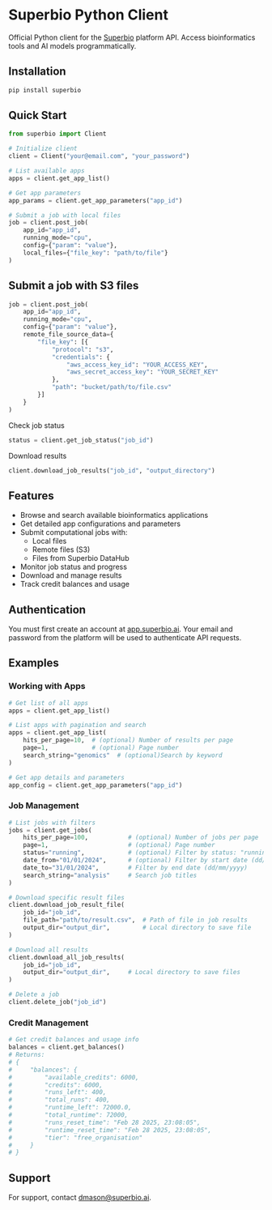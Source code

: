 # Superbio Python Client

Official Python client for the [Superbio](https://app.superbio.ai) platform API. Access bioinformatics tools and AI models programmatically.

## Installation
```bash
pip install superbio
```

## Quick Start
```python
from superbio import Client

# Initialize client
client = Client("your@email.com", "your_password")

# List available apps
apps = client.get_app_list()

# Get app parameters
app_params = client.get_app_parameters("app_id")

# Submit a job with local files
job = client.post_job(
    app_id="app_id",
    running_mode="cpu",
    config={"param": "value"},
    local_files={"file_key": "path/to/file"}
)
```
## Submit a job with S3 files
```python
job = client.post_job(
    app_id="app_id",
    running_mode="cpu",
    config={"param": "value"},
    remote_file_source_data={
        "file_key": [{
            "protocol": "s3",
            "credentials": {
                "aws_access_key_id": "YOUR_ACCESS_KEY",
                "aws_secret_access_key": "YOUR_SECRET_KEY"
            },
            "path": "bucket/path/to/file.csv"
        }]
    }
)
```
Check job status
```python
status = client.get_job_status("job_id")
```
Download results
```python
client.download_job_results("job_id", "output_directory")
```
## Features

- Browse and search available bioinformatics applications
- Get detailed app configurations and parameters
- Submit computational jobs with:
  - Local files
  - Remote files (S3)
  - Files from Superbio DataHub
- Monitor job status and progress
- Download and manage results
- Track credit balances and usage

## Authentication

You must first create an account at [app.superbio.ai](https://app.superbio.ai). Your email and password from the platform will be used to authenticate API requests.

<!-- ## Documentation

For complete API documentation and examples, visit [docs.superbio.ai](https://docs.superbio.ai). -->

## Examples

### Working with Apps

```python
# Get list of all apps
apps = client.get_app_list()

# List apps with pagination and search
apps = client.get_app_list(
    hits_per_page=10,  # (optional) Number of results per page
    page=1,            # (optional) Page number
    search_string="genomics"  # (optional)Search by keyword
)

# Get app details and parameters
app_config = client.get_app_parameters("app_id")
```

### Job Management
```python
# List jobs with filters
jobs = client.get_jobs(
    hits_per_page=100,           # (optional) Number of jobs per page
    page=1,                      # (optional) Page number
    status="running",            # (optional) Filter by status: "running", "completed", "failed", etc.
    date_from="01/01/2024",      # (optional) Filter by start date (dd/mm/yyyy)
    date_to="31/01/2024",        # Filter by end date (dd/mm/yyyy)
    search_string="analysis"     # Search job titles
)

# Download specific result files
client.download_job_result_file(
    job_id="job_id",
    file_path="path/to/result.csv",  # Path of file in job results
    output_dir="output_dir",         # Local directory to save file
)

# Download all results
client.download_all_job_results(
    job_id="job_id",
    output_dir="output_dir",     # Local directory to save files
)

# Delete a job
client.delete_job("job_id")
```

### Credit Management
```python
# Get credit balances and usage info
balances = client.get_balances()
# Returns:
# {
#     "balances": {
#         "available_credits": 6000,
#         "credits": 6000,
#         "runs_left": 400,
#         "total_runs": 400,
#         "runtime_left": 72000.0,
#         "total_runtime": 72000,
#         "runs_reset_time": "Feb 28 2025, 23:08:05",
#         "runtime_reset_time": "Feb 28 2025, 23:08:05",
#         "tier": "free_organisation"
#     }
# }
```

## Support

For support, contact dmason@superbio.ai.
<!-- For support, contact dmason@superbio.ai or visit our [documentation](https://docs.superbio.ai). -->


<!-- ## License

This project is licensed under the MIT License - see the [LICENSE](LICENSE) file for details. -->
